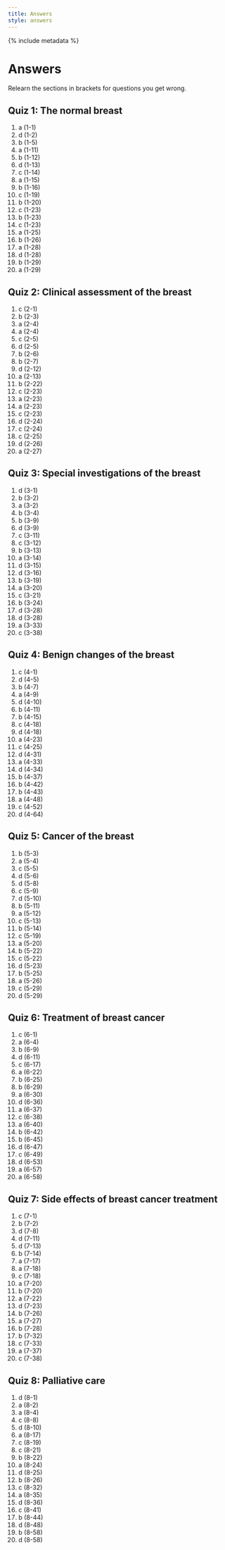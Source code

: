 ```yaml
---
title: Answers
style: answers
---
```


{% include metadata %}

# Answers

Relearn the sections in brackets for questions you get wrong.

## Quiz 1: The normal breast

1.	a (1-1)
2.	d (1-2)
3.	b (1-5)
4.	a (1-11)
5.	b (1-12)
6.	d (1-13)
7.	c (1-14)
8.	a (1-15)
9.	b (1-16)
10.	c (1-19)
11.	b (1-20)
12.	c (1-23)
13.	b (1-23)
14.	c (1-23)
15.	a (1-25)
16.	b (1-26)
17.	a (1-28)
18.	d (1-28)
19.	b (1-29)
20.	a (1-29)

## Quiz 2: Clinical assessment of the breast

1.	c (2-1)
2.	b (2-3)
3.	a (2-4)
4.	a (2-4)
5.	c (2-5)
6.	d (2-5)
7.	b (2-6)
8.	b (2-7)
9.	d (2-12)
10.	a (2-13)
11.	b (2-22)
12.	c (2-23)
13.	a (2-23)
14.	a (2-23)
15.	c (2-23)
16.	d (2-24)
17.	c (2-24)
18.	c (2-25)
19.	d (2-26)
20.	a (2-27)

## Quiz 3: Special investigations of the breast

1.	d (3-1)
2.	b (3-2)
3.	a (3-2)
4.	b (3-4)
5.	b (3-9)
6.	d (3-9)
7.	c (3-11)
8.	c (3-12)
9.	b (3-13)
10.	a (3-14)
11.	d (3-15)
12.	d (3-16)
13.	b (3-19)
14.	a (3-20)
15.	c (3-21)
16.	b (3-24)
17.	d (3-28)
18.	d (3-28)
19.	a (3-33)
20.	c (3-38)

## Quiz 4: Benign changes of the breast

1.	c (4-1)
2.	d (4-5)
3.	b (4-7)
4.	a (4-9)
5.	d (4-10)
6.	b (4-11)
7.	b (4-15)
8.	c (4-18)
9.	d (4-18)
10.	a (4-23)
11.	c (4-25)
12.	d (4-31)
13.	a (4-33)
14.	d (4-34)
15.	b (4-37)
16.	b (4-42)
17.	b (4-43)
18.	a (4-48)
19.	c (4-52)
20.	d (4-64)

## Quiz 5: Cancer of the breast

1.	b (5-3)
2.	a (5-4)
3.	c (5-5)
4.	d (5-6)
5.	d (5-8)
6.	c (5-9)
7.	d (5-10)
8.	b (5-11)
9.	a (5-12)
10.	c (5-13)
11.	b (5-14)
12.	c (5-19)
13.	a (5-20)
14.	b (5-22)
15.	c (5-22)
16.	d (5-23)
17.	b (5-25)
18.	a (5-26)
19.	c (5-29)
20.	d (5-29)

## Quiz 6: Treatment of breast cancer

1.	c (6-1)
2.	a (6-4)
3.	b (6-9)
4.	d (6-11)
5.	c (6-17)
6.	a (6-22)
7.	b (6-25)
8.	b (6-29)
9.	a (6-30)
10.	d (6-36)
11.	a (6-37)
12.	c (6-38)
13.	a (6-40)
14.	b (6-42)
15.	b (6-45)
16.	d (6-47)
17.	c (6-49)
18.	d (6-53)
19.	a (6-57)
20.	a (6-58)

## Quiz 7: Side effects of breast cancer treatment

1.	c (7-1)
2.	b (7-2)
3.	d (7-8)
4.	d (7-11)
5.	d (7-13)
6.	b (7-14)
7.	a (7-17)
8.	a (7-18)
9.	c (7-18)
10.	a (7-20)
11.	b (7-20)
12.	a (7-22)
13.	d (7-23)
14.	b (7-26)
15.	a (7-27)
16.	b (7-28)
17.	b (7-32)
18.	c (7-33)
19.	a (7-37)
20.	c (7-38)

## Quiz 8: Palliative care

1.	d (8-1)
2.	a (8-2)
3.	a (8-4)
4.	c (8-8)
5.	d (8-10)
6.	a (8-17)
7.	c (8-19)
8.	c (8-21)
9.	b (8-22)
10.	a (8-24)
11.	d (8-25)
12.	b (8-26)
13.	c (8-32)
14.	a (8-35)
15.	d (8-36)
16.	c (8-41)
17.	b (8-44)
18.	d (8-48)
19.	b (8-58)
20.	d (8-58)
